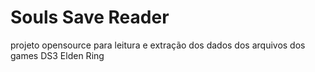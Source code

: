 # Souls Save Reader

projeto opensource para leitura e extração dos dados dos arquivos dos games DS3 Elden Ring
